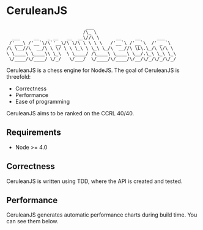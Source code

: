 # CeruleanJS
                                 ___                              
                                /\_ \                             
      ___     __   _ __   __  __\//\ \      __     __      ___    
     /'___\ /'__`\/\`'__\/\ \/\ \ \ \ \   /'__`\ /'__`\  /' _ `\  
    /\ \__//\  __/\ \ \/ \ \ \_\ \ \_\ \_/\  __//\ \L\.\_/\ \/\ \ 
    \ \____\ \____\\ \_\  \ \____/ /\____\ \____\ \__/.\_\ \_\ \_\
     \/____/\/____/ \/_/   \/___/  \/____/\/____/\/__/\/_/\/_/\/_/
                                                                  

CeruleanJS is a chess engine for NodeJS. The goal of CeruleanJS is threefold:

- Correctness
- Performance
- Ease of programming

CeruleanJS aims to be ranked on the CCRL 40/40.

## Requirements

- Node >= 4.0

## Correctness

CeruleanJS is written using TDD, where the API is created and tested.

## Performance

CeruleanJS generates automatic performance charts during build time. You can see them below.